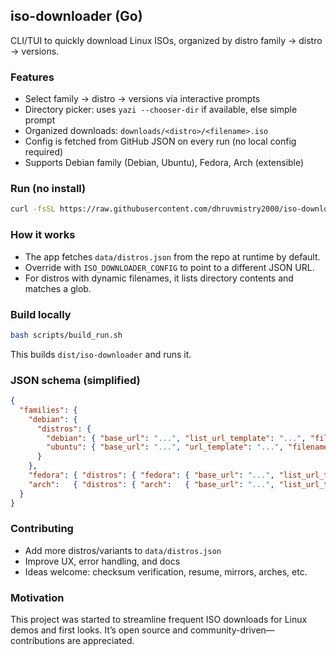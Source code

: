 ## iso-downloader (Go)

CLI/TUI to quickly download Linux ISOs, organized by distro family → distro → versions.

### Features

- Select family → distro → versions via interactive prompts
- Directory picker: uses `yazi --chooser-dir` if available, else simple prompt
- Organized downloads: `downloads/<distro>/<filename>.iso`
- Config is fetched from GitHub JSON on every run (no local config required)
- Supports Debian family (Debian, Ubuntu), Fedora, Arch (extensible)

### Run (no install)

```bash
curl -fsSL https://raw.githubusercontent.com/dhruvmistry2000/iso-downloader/refs/heads/main/start.sh | bash
```

### How it works

- The app fetches `data/distros.json` from the repo at runtime by default.
- Override with `ISO_DOWNLOADER_CONFIG` to point to a different JSON URL.
- For distros with dynamic filenames, it lists directory contents and matches a glob.

### Build locally

```bash
bash scripts/build_run.sh
```

This builds `dist/iso-downloader` and runs it.

### JSON schema (simplified)

```json
{
  "families": {
    "debian": {
      "distros": {
        "debian": { "base_url": "...", "list_url_template": "...", "filename_glob": "...", "versions": ["..."] },
        "ubuntu": { "base_url": "...", "url_template": "...", "filename_template": "...", "versions": ["..."] }
      }
    },
    "fedora": { "distros": { "fedora": { "base_url": "...", "list_url_template": "...", "filename_glob": "...", "versions": ["..."] } } },
    "arch":   { "distros": { "arch":   { "base_url": "...", "list_url_template": "...", "filename_glob": "...", "versions": ["..."] } } }
  }
}
```

### Contributing

- Add more distros/variants to `data/distros.json`
- Improve UX, error handling, and docs
- Ideas welcome: checksum verification, resume, mirrors, arches, etc.

### Motivation

This project was started to streamline frequent ISO downloads for Linux demos and first looks. It’s open source and community-driven—contributions are appreciated.

